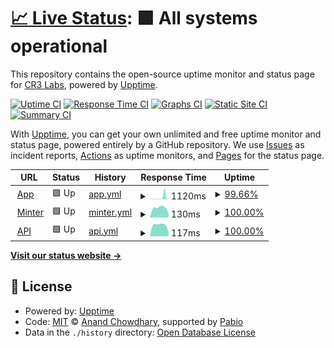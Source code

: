 # [📈 Live Status](https://status.other.page): <!--live status--> **🟩 All systems operational**

This repository contains the open-source uptime monitor and status page for [CR3 Labs](https://cr3labs.com), powered by [Upptime](https://github.com/upptime/upptime).

[![Uptime CI](https://github.com/cr3labs/other-page-status/workflows/Uptime%20CI/badge.svg)](https://github.com/cr3labs/other-page-status/actions?query=workflow%3A%22Uptime+CI%22)
[![Response Time CI](https://github.com/cr3labs/other-page-status/workflows/Response%20Time%20CI/badge.svg)](https://github.com/cr3labs/other-page-status/actions?query=workflow%3A%22Response+Time+CI%22)
[![Graphs CI](https://github.com/cr3labs/other-page-status/workflows/Graphs%20CI/badge.svg)](https://github.com/cr3labs/other-page-status/actions?query=workflow%3A%22Graphs+CI%22)
[![Static Site CI](https://github.com/cr3labs/other-page-status/workflows/Static%20Site%20CI/badge.svg)](https://github.com/cr3labs/other-page-status/actions?query=workflow%3A%22Static+Site+CI%22)
[![Summary CI](https://github.com/cr3labs/other-page-status/workflows/Summary%20CI/badge.svg)](https://github.com/cr3labs/other-page-status/actions?query=workflow%3A%22Summary+CI%22)

With [Upptime](https://upptime.js.org), you can get your own unlimited and free uptime monitor and status page, powered entirely by a GitHub repository. We use [Issues](https://github.com/cr3labs/other-page-status/issues) as incident reports, [Actions](https://github.com/cr3labs/other-page-status/actions) as uptime monitors, and [Pages](https://status.other.page) for the status page.

<!--start: status pages-->
<!-- This summary is generated by Upptime (https://github.com/upptime/upptime) -->
<!-- Do not edit this manually, your changes will be overwritten -->
<!-- prettier-ignore -->
| URL | Status | History | Response Time | Uptime |
| --- | ------ | ------- | ------------- | ------ |
| <img alt="" src="https://icons.duckduckgo.com/ip3/api.other.page.ico" height="13"> [App](https://api.other.page/core/v0/health) | 🟩 Up | [app.yml](https://github.com/CR3Labs/other-page-status/commits/HEAD/history/app.yml) | <details><summary><img alt="Response time graph" src="./graphs/app/response-time-week.png" height="20"> 1120ms</summary><br><a href="https://status.other.page/history/app"><img alt="Response time 1120" src="https://img.shields.io/endpoint?url=https%3A%2F%2Fraw.githubusercontent.com%2FCR3Labs%2Fother-page-status%2FHEAD%2Fapi%2Fapp%2Fresponse-time.json"></a><br><a href="https://status.other.page/history/app"><img alt="24-hour response time 1634" src="https://img.shields.io/endpoint?url=https%3A%2F%2Fraw.githubusercontent.com%2FCR3Labs%2Fother-page-status%2FHEAD%2Fapi%2Fapp%2Fresponse-time-day.json"></a><br><a href="https://status.other.page/history/app"><img alt="7-day response time 1120" src="https://img.shields.io/endpoint?url=https%3A%2F%2Fraw.githubusercontent.com%2FCR3Labs%2Fother-page-status%2FHEAD%2Fapi%2Fapp%2Fresponse-time-week.json"></a><br><a href="https://status.other.page/history/app"><img alt="30-day response time 1120" src="https://img.shields.io/endpoint?url=https%3A%2F%2Fraw.githubusercontent.com%2FCR3Labs%2Fother-page-status%2FHEAD%2Fapi%2Fapp%2Fresponse-time-month.json"></a><br><a href="https://status.other.page/history/app"><img alt="1-year response time 1120" src="https://img.shields.io/endpoint?url=https%3A%2F%2Fraw.githubusercontent.com%2FCR3Labs%2Fother-page-status%2FHEAD%2Fapi%2Fapp%2Fresponse-time-year.json"></a></details> | <details><summary><a href="https://status.other.page/history/app">99.66%</a></summary><a href="https://status.other.page/history/app"><img alt="All-time uptime 99.66%" src="https://img.shields.io/endpoint?url=https%3A%2F%2Fraw.githubusercontent.com%2FCR3Labs%2Fother-page-status%2FHEAD%2Fapi%2Fapp%2Fuptime.json"></a><br><a href="https://status.other.page/history/app"><img alt="24-hour uptime 98.91%" src="https://img.shields.io/endpoint?url=https%3A%2F%2Fraw.githubusercontent.com%2FCR3Labs%2Fother-page-status%2FHEAD%2Fapi%2Fapp%2Fuptime-day.json"></a><br><a href="https://status.other.page/history/app"><img alt="7-day uptime 99.66%" src="https://img.shields.io/endpoint?url=https%3A%2F%2Fraw.githubusercontent.com%2FCR3Labs%2Fother-page-status%2FHEAD%2Fapi%2Fapp%2Fuptime-week.json"></a><br><a href="https://status.other.page/history/app"><img alt="30-day uptime 99.66%" src="https://img.shields.io/endpoint?url=https%3A%2F%2Fraw.githubusercontent.com%2FCR3Labs%2Fother-page-status%2FHEAD%2Fapi%2Fapp%2Fuptime-month.json"></a><br><a href="https://status.other.page/history/app"><img alt="1-year uptime 99.66%" src="https://img.shields.io/endpoint?url=https%3A%2F%2Fraw.githubusercontent.com%2FCR3Labs%2Fother-page-status%2FHEAD%2Fapi%2Fapp%2Fuptime-year.json"></a></details>
| <img alt="" src="https://icons.duckduckgo.com/ip3/api.other.page.ico" height="13"> [Minter](https://api.other.page/v1/health/blockchain) | 🟩 Up | [minter.yml](https://github.com/CR3Labs/other-page-status/commits/HEAD/history/minter.yml) | <details><summary><img alt="Response time graph" src="./graphs/minter/response-time-week.png" height="20"> 130ms</summary><br><a href="https://status.other.page/history/minter"><img alt="Response time 130" src="https://img.shields.io/endpoint?url=https%3A%2F%2Fraw.githubusercontent.com%2FCR3Labs%2Fother-page-status%2FHEAD%2Fapi%2Fminter%2Fresponse-time.json"></a><br><a href="https://status.other.page/history/minter"><img alt="24-hour response time 59" src="https://img.shields.io/endpoint?url=https%3A%2F%2Fraw.githubusercontent.com%2FCR3Labs%2Fother-page-status%2FHEAD%2Fapi%2Fminter%2Fresponse-time-day.json"></a><br><a href="https://status.other.page/history/minter"><img alt="7-day response time 130" src="https://img.shields.io/endpoint?url=https%3A%2F%2Fraw.githubusercontent.com%2FCR3Labs%2Fother-page-status%2FHEAD%2Fapi%2Fminter%2Fresponse-time-week.json"></a><br><a href="https://status.other.page/history/minter"><img alt="30-day response time 130" src="https://img.shields.io/endpoint?url=https%3A%2F%2Fraw.githubusercontent.com%2FCR3Labs%2Fother-page-status%2FHEAD%2Fapi%2Fminter%2Fresponse-time-month.json"></a><br><a href="https://status.other.page/history/minter"><img alt="1-year response time 130" src="https://img.shields.io/endpoint?url=https%3A%2F%2Fraw.githubusercontent.com%2FCR3Labs%2Fother-page-status%2FHEAD%2Fapi%2Fminter%2Fresponse-time-year.json"></a></details> | <details><summary><a href="https://status.other.page/history/minter">100.00%</a></summary><a href="https://status.other.page/history/minter"><img alt="All-time uptime 100.00%" src="https://img.shields.io/endpoint?url=https%3A%2F%2Fraw.githubusercontent.com%2FCR3Labs%2Fother-page-status%2FHEAD%2Fapi%2Fminter%2Fuptime.json"></a><br><a href="https://status.other.page/history/minter"><img alt="24-hour uptime 100.00%" src="https://img.shields.io/endpoint?url=https%3A%2F%2Fraw.githubusercontent.com%2FCR3Labs%2Fother-page-status%2FHEAD%2Fapi%2Fminter%2Fuptime-day.json"></a><br><a href="https://status.other.page/history/minter"><img alt="7-day uptime 100.00%" src="https://img.shields.io/endpoint?url=https%3A%2F%2Fraw.githubusercontent.com%2FCR3Labs%2Fother-page-status%2FHEAD%2Fapi%2Fminter%2Fuptime-week.json"></a><br><a href="https://status.other.page/history/minter"><img alt="30-day uptime 100.00%" src="https://img.shields.io/endpoint?url=https%3A%2F%2Fraw.githubusercontent.com%2FCR3Labs%2Fother-page-status%2FHEAD%2Fapi%2Fminter%2Fuptime-month.json"></a><br><a href="https://status.other.page/history/minter"><img alt="1-year uptime 100.00%" src="https://img.shields.io/endpoint?url=https%3A%2F%2Fraw.githubusercontent.com%2FCR3Labs%2Fother-page-status%2FHEAD%2Fapi%2Fminter%2Fuptime-year.json"></a></details>
| <img alt="" src="https://icons.duckduckgo.com/ip3/api.other.page.ico" height="13"> [API](https://api.other.page/v1/health) | 🟩 Up | [api.yml](https://github.com/CR3Labs/other-page-status/commits/HEAD/history/api.yml) | <details><summary><img alt="Response time graph" src="./graphs/api/response-time-week.png" height="20"> 117ms</summary><br><a href="https://status.other.page/history/api"><img alt="Response time 117" src="https://img.shields.io/endpoint?url=https%3A%2F%2Fraw.githubusercontent.com%2FCR3Labs%2Fother-page-status%2FHEAD%2Fapi%2Fapi%2Fresponse-time.json"></a><br><a href="https://status.other.page/history/api"><img alt="24-hour response time 46" src="https://img.shields.io/endpoint?url=https%3A%2F%2Fraw.githubusercontent.com%2FCR3Labs%2Fother-page-status%2FHEAD%2Fapi%2Fapi%2Fresponse-time-day.json"></a><br><a href="https://status.other.page/history/api"><img alt="7-day response time 117" src="https://img.shields.io/endpoint?url=https%3A%2F%2Fraw.githubusercontent.com%2FCR3Labs%2Fother-page-status%2FHEAD%2Fapi%2Fapi%2Fresponse-time-week.json"></a><br><a href="https://status.other.page/history/api"><img alt="30-day response time 117" src="https://img.shields.io/endpoint?url=https%3A%2F%2Fraw.githubusercontent.com%2FCR3Labs%2Fother-page-status%2FHEAD%2Fapi%2Fapi%2Fresponse-time-month.json"></a><br><a href="https://status.other.page/history/api"><img alt="1-year response time 117" src="https://img.shields.io/endpoint?url=https%3A%2F%2Fraw.githubusercontent.com%2FCR3Labs%2Fother-page-status%2FHEAD%2Fapi%2Fapi%2Fresponse-time-year.json"></a></details> | <details><summary><a href="https://status.other.page/history/api">100.00%</a></summary><a href="https://status.other.page/history/api"><img alt="All-time uptime 100.00%" src="https://img.shields.io/endpoint?url=https%3A%2F%2Fraw.githubusercontent.com%2FCR3Labs%2Fother-page-status%2FHEAD%2Fapi%2Fapi%2Fuptime.json"></a><br><a href="https://status.other.page/history/api"><img alt="24-hour uptime 100.00%" src="https://img.shields.io/endpoint?url=https%3A%2F%2Fraw.githubusercontent.com%2FCR3Labs%2Fother-page-status%2FHEAD%2Fapi%2Fapi%2Fuptime-day.json"></a><br><a href="https://status.other.page/history/api"><img alt="7-day uptime 100.00%" src="https://img.shields.io/endpoint?url=https%3A%2F%2Fraw.githubusercontent.com%2FCR3Labs%2Fother-page-status%2FHEAD%2Fapi%2Fapi%2Fuptime-week.json"></a><br><a href="https://status.other.page/history/api"><img alt="30-day uptime 100.00%" src="https://img.shields.io/endpoint?url=https%3A%2F%2Fraw.githubusercontent.com%2FCR3Labs%2Fother-page-status%2FHEAD%2Fapi%2Fapi%2Fuptime-month.json"></a><br><a href="https://status.other.page/history/api"><img alt="1-year uptime 100.00%" src="https://img.shields.io/endpoint?url=https%3A%2F%2Fraw.githubusercontent.com%2FCR3Labs%2Fother-page-status%2FHEAD%2Fapi%2Fapi%2Fuptime-year.json"></a></details>

<!--end: status pages-->

[**Visit our status website →**](https://status.other.page)

## 📄 License

- Powered by: [Upptime](https://github.com/upptime/upptime)
- Code: [MIT](./LICENSE) © [Anand Chowdhary](https://anandchowdhary.com), supported by [Pabio](https://pabio.com)
- Data in the `./history` directory: [Open Database License](https://opendatacommons.org/licenses/odbl/1-0/)
